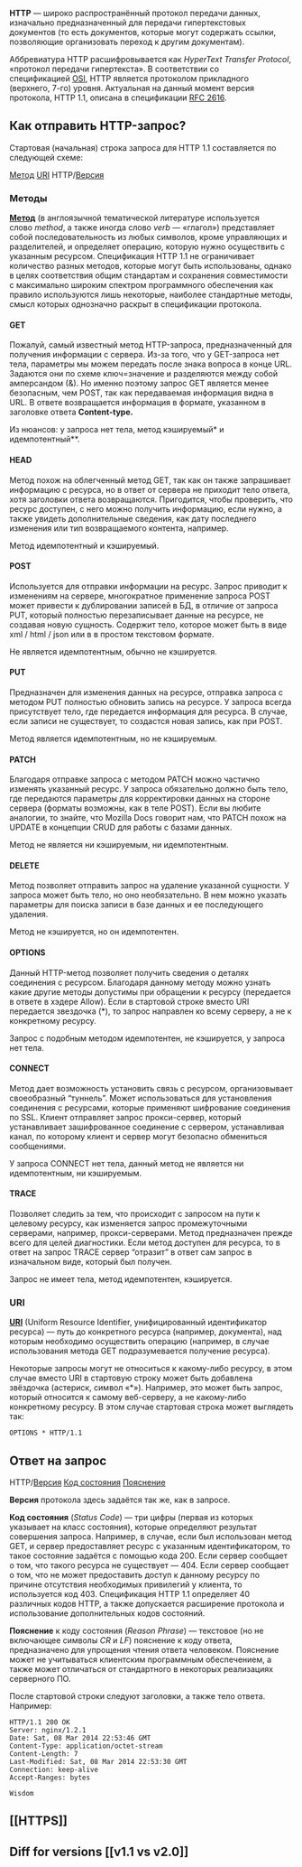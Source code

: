 **HTTP** — широко распространённый протокол передачи данных, изначально предназначенный для передачи гипертекстовых документов (то есть документов, которые могут содержать ссылки, позволяющие организовать переход к другим документам).  
  
Аббревиатура HTTP расшифровывается как _HyperText Transfer Protocol_, «протокол передачи гипертекста». В соответствии со спецификацией [OSI](http://en.wikipedia.org/wiki/OSI_model), HTTP является протоколом прикладного (верхнего, 7-го) уровня. Актуальная на данный момент версия протокола, HTTP 1.1, описана в спецификации [RFC 2616](http://tools.ietf.org/html/rfc2616).

## Как отправить HTTP-запрос?

Стартовая (начальная) строка запроса для HTTP 1.1 составляется по следующей схеме:  
  
[Метод](https://habr.com/ru/post/215117/#method) [URI](https://habr.com/ru/post/215117/#uri) HTTP/[Версия](https://habr.com/ru/post/215117/#requestversion)

### Mетоды

**[Метод](https://habr.com/ru/post/215117/#method)** (в англоязычной тематической литературе используется слово _method_, а также иногда слово _verb_ — «глагол») представляет собой последовательность из любых символов, кроме управляющих и разделителей, и определяет операцию, которую нужно осуществить с указанным ресурсом. Спецификация HTTP 1.1 не ограничивает количество разных методов, которые могут быть использованы, однако в целях соответствия общим стандартам и сохранения совместимости с максимально широким спектром программного обеспечения как правило используются лишь некоторые, наиболее стандартные методы, смысл которых однозначно раскрыт в спецификации протокола.

#### GET

Пожалуй, самый известный метод HTTP-запроса, предназначенный для получения информации с сервера. Из-за того, что у GET-запроса нет тела, параметры мы можем передать после знака вопроса в конце URL. Задаются они по схеме ключ=значение и разделяются между собой амперсандом (&). Но именно поэтому запрос GET является менее безопасным, чем POST, так как передаваемая информация видна в URL. В ответе возвращается информация в формате, указанном в заголовке ответа **Content-type.**

Из нюансов: у запроса нет тела, метод кэшируемый* и идемпотентный**.

#### HEAD

Метод похож на облегченный метод GET, так как он также запрашивает информацию с ресурса, но в ответ от сервера не приходит тело ответа, хотя заголовки ответа возвращаются. Пригодится, чтобы проверить, что ресурс доступен, с него можно получить информацию, если нужно, а также увидеть дополнительные сведения, как дату последнего изменения или тип возвращаемого контента, например.

Метод идемпотентный и кэшируемый.

#### POST

Используется для отправки информации на ресурс. Запрос приводит к изменениям на сервере, многократное применение запроса POST может привести к дублировании записей в БД, в отличие от запроса PUT, который полностью перезаписывает данные на ресурсе, не создавая новую сущность. Содержит тело, которое может быть в виде xml / html / json или в в простом текстовом формате.

Не является идемпотентным, обычно не кэшируется.

#### PUT

Предназначен для изменения данных на ресурсе, отправка запроса с методом PUT полностью обновить запись на ресурсе. У запроса всегда присутствует тело, где передается информация для ресурса. В случае, если записи не существует, то создастся новая запись, как при POST.

Метод является идемпотентным, но не кэшируемым.

#### PATCH

Благодаря отправке запроса с методом PATCH можно частично изменять указанный ресурс. У запроса обязательно должно быть тело, где передаются параметры для корректировки данных на стороне сервера (форматы возможны, как в теле POST). Если вы любите аналогии, то знайте, что Mozilla Docs говорит нам, что PATCH похож на UPDATE в концепции CRUD для работы с базами данных.

Метод не является ни кэшируемым, ни идемпотентным.

#### DELETE

Метод позволяет отправить запрос на удаление указанной сущности. У запроса может быть тело, но оно необязательно. В нем можно указать параметры для поиска записи в базе данных и ее последующего удаления.

Метод не кэшируется, но он идемпотентен.

#### OPTIONS

Данный HTTP-метод позволяет получить сведения о деталях соединения с ресурсом. Благодаря данному методу можно узнать какие другие методы допустимы при обращении к ресурсу (передается в ответе в хэдере Allow). Если в стартовой строке вместо URI передается звездочка (*), то запрос направлен ко всему серверу, а не к конкретному ресурсу.

Запрос с подобным методом идемпотентен, не кэшируется, у запроса нет тела.

#### CONNECT

Метод дает возможность установить связь с ресурсом, организовывает своеобразный “туннель”. Может использоваться для установления соединения с ресурсами, которые применяют шифрование соединения по SSL. Клиент отправляет запрос прокси-сервер, который устанавливает зашифрованное соединение с сервером, устанавливая канал, по которому клиент и сервер могут безопасно обмениться сообщениями.

У запроса CONNECT нет тела, данный метод не является ни идемпотентным, ни кэшируемым.

#### TRACE

Позволяет следить за тем, что происходит с запросом на пути к целевому ресурсу, как изменяется запрос промежуточными серверами, например, прокси-серверами. Метод предназначен прежде всего для целей диагностики. Если метод доступен для ресурса, то в ответ на запрос TRACE сервер “отразит” в ответ сам запрос в изначальном виде, который был получен.

Запрос не имеет тела, метод идемпотентен, кэшируется.

### URI
  
**[URI](https://habr.com/ru/post/215117)** (Uniform Resource Identifier, унифицированный идентификатор ресурса) — путь до конкретного ресурса (например, документа), над которым необходимо осуществить операцию (например, в случае использования метода GET подразумевается получение ресурса). 

Некоторые запросы могут не относиться к какому-либо ресурсу, в этом случае вместо URI в стартовую строку может быть добавлена звёздочка (астериск, символ «*»). Например, это может быть запрос, который относится к самому веб-серверу, а не какому-либо конкретному ресурсу. В этом случае стартовая строка может выглядеть так:  
  
`OPTIONS * HTTP/1.1`

## Ответ на запрос

HTTP/[Версия](https://habr.com/ru/post/215117/#responseversion) [Код состояния](https://habr.com/ru/post/215117/#statuscode) [Пояснение](https://habr.com/ru/post/215117/#reasonphrase)  
  
**Версия** протокола здесь задаётся так же, как в запросе.  
  
**Код состояния** (_Status Code_) — три цифры (первая из которых указывает на класс состояния), которые определяют результат совершения запроса. Например, в случае, если был использован метод GET, и сервер предоставляет ресурс с указанным идентификатором, то такое состояние задаётся с помощью кода 200. Если сервер сообщает о том, что такого ресурса не существует — 404. Если сервер сообщает о том, что не может предоставить доступ к данному ресурсу по причине отсутствия необходимых привилегий у клиента, то используется код 403. Спецификация HTTP 1.1 определяет 40 различных кодов HTTP, а также допускается расширение протокола и использование дополнительных кодов состояний.  
  
**Пояснение** к коду состояния (_Reason Phrase_) — текстовое (но не включающее символы _CR_ и _LF_) пояснение к коду ответа, предназначено для упрощения чтения ответа человеком. Пояснение может не учитываться клиентским программным обеспечением, а также может отличаться от стандартного в некоторых реализациях серверного ПО.  
  
После стартовой строки следуют заголовки, а также тело ответа. Например:  
  

```
HTTP/1.1 200 OK
Server: nginx/1.2.1
Date: Sat, 08 Mar 2014 22:53:46 GMT
Content-Type: application/octet-stream
Content-Length: 7
Last-Modified: Sat, 08 Mar 2014 22:53:30 GMT
Connection: keep-alive
Accept-Ranges: bytes

Wisdom
```

## [[HTTPS]]
## Diff for versions [[v1.1 vs v2.0]]

